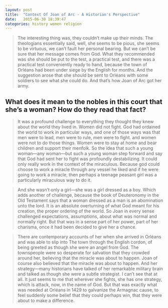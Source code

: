 ```yaml
---
layout: post
title:  "Context Of Joan of Arc - A Historian's Perspective"
date:   2015-06-30 18:39:47
categories: history women religion
---
```


> The interesting thing was, they couldn’t make up their minds. The theologians essentially said, well, she seems to be pious, she seems to be virtuous, we can’t fault her personal bearing. But we can’t be sure that her message comes from God. What they recommended was she should be put to the test, a practical test, and there was a practical test conveniently ready to hand, because the town of Orléans had been under siege by the English for months. And the suggestion arose that she should be sent to Orléans with some soldiers to see what she could do. And that’s how Joan of Arc got her army.

## What does it mean to the nobles in this court that she’s a woman? How do they read that fact?

> It was a profound challenge to everything they thought they knew about the world they lived in. Women did not fight. God had ordained the world to work in particular ways, and one of those ways was that men were to lead, men were to rule, men were to fight. and women were not to do those things. Women were to stay at home and bear children and support their menfolk. So the idea that such a young woman—any woman—but such a young woman step forward and say that God had sent her to fight was profoundly destabilizing. It could only really work in the context of the miraculous. Because god could choose to work a miracle through any vessel he liked and if he were going to work a miracle, then perhaps a teenage peasant girl was a particularly miraculous way to do it.

> And she wasn’t only a girl—she was a girl dressed as a boy. Which adds another of challenge, because the book of Deuteronomy in the Old Testament says that a woman dressed as a man is an abomination unto the lord. It is an absolute overturning of what God meant for his creation, the proper ordering of the world. So Joan in every sense challenged expectations, assumptions, about what was normal and normally right. But that was in a sense part of her power, part of her charisma, once it had been decided to give her a chance.

>There are contemporary accounts of her when she arrived in Orléans and was able to slip into The town through the English cordon, of being greeted as though she were an angel from God. The townspeople were so desperate for salvation that they crowded around her, believing that the miracle was about to happen. Joan of course also believed that the miracle was about to happen. And her strategy—many historians have talked of her remarkable military brain and talked as though she were a subtle strategist. I can’t see that at all. It just seems to me that wherever she fights, she has one strategy, which is attack, now, in the name of God. But that was exactly what was needed at Orléans in 1429 to galvanize the Armagnac cause, to feel suddenly some belief that they could perhaps win, that they were about to make a difference. 

[jezebel article]:     http://pictorial.jezebel.com/author-helen-castor-talks-putting-joan-of-arc-back-into-1714892216 
